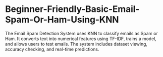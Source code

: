 # Beginner-Friendly-Basic-Email-Spam-Or-Ham-Using-KNN
The Email Spam Detection System uses KNN to classify emails as Spam or Ham. It converts text into numerical features using TF-IDF, trains a model, and allows users to test emails. The system includes dataset viewing, accuracy checking, and real-time predictions.
